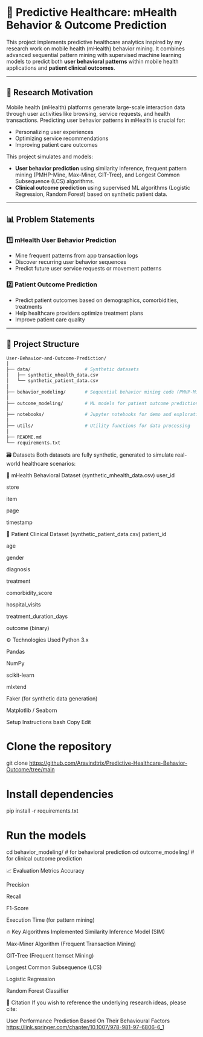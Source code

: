 # 🧠 Predictive Healthcare: mHealth Behavior & Outcome Prediction

This project implements predictive healthcare analytics inspired by my research work on mobile health (mHealth) behavior mining. It combines advanced sequential pattern mining with supervised machine learning models to predict both **user behavioral patterns** within mobile health applications and **patient clinical outcomes**.

---

## 🔬 Research Motivation

Mobile health (mHealth) platforms generate large-scale interaction data through user activities like browsing, service requests, and health transactions. Predicting user behavior patterns in mHealth is crucial for:

- Personalizing user experiences
- Optimizing service recommendations
- Improving patient care outcomes

This project simulates and models:

- **User behavior prediction** using similarity inference, frequent pattern mining (PMHP-Mine, Max-Miner, GIT-Tree), and Longest Common Subsequence (LCS) algorithms.
- **Clinical outcome prediction** using supervised ML algorithms (Logistic Regression, Random Forest) based on synthetic patient data.

---

## 📊 Problem Statements

### 1️⃣ mHealth User Behavior Prediction

- Mine frequent patterns from app transaction logs
- Discover recurring user behavior sequences
- Predict future user service requests or movement patterns

### 2️⃣ Patient Outcome Prediction

- Predict patient outcomes based on demographics, comorbidities, treatments
- Help healthcare providers optimize treatment plans
- Improve patient care quality

---

## 📁 Project Structure

```bash
User-Behavior-and-Outcome-Prediction/
│
├── data/                    # Synthetic datasets
│   ├── synthetic_mhealth_data.csv
│   └── synthetic_patient_data.csv
│
├── behavior_modeling/       # Sequential behavior mining code (PMHP-Mine, SIM, Max-Miner, GIT-Tree, LCS)
│
├── outcome_modeling/        # ML models for patient outcome prediction
│
├── notebooks/               # Jupyter notebooks for demo and exploration
│
├── utils/                   # Utility functions for data processing
│
├── README.md
└── requirements.txt

```
🗃 Datasets
Both datasets are fully synthetic, generated to simulate real-world healthcare scenarios:

🔹 mHealth Behavioral Dataset (synthetic_mhealth_data.csv)
user_id

store

item

page

timestamp

🔹 Patient Clinical Dataset (synthetic_patient_data.csv)
patient_id

age

gender

diagnosis

treatment

comorbidity_score

hospital_visits

treatment_duration_days

outcome (binary)

⚙️ Technologies Used
Python 3.x

Pandas

NumPy

scikit-learn

mlxtend

Faker (for synthetic data generation)

Matplotlib / Seaborn


Setup Instructions
bash
Copy
Edit
# Clone the repository
git clone https://github.com/Aravindtrix/Predictive-Healthcare-Behavior-Outcome/tree/main

# Install dependencies
pip install -r requirements.txt

# Run the models
cd behavior_modeling/      # for behavioral prediction
cd outcome_modeling/       # for clinical outcome prediction

📈 Evaluation Metrics
Accuracy

Precision

Recall

F1-Score

Execution Time (for pattern mining)

🔥 Key Algorithms Implemented
Similarity Inference Model (SIM)

Max-Miner Algorithm (Frequent Transaction Mining)

GIT-Tree (Frequent Itemset Mining)

Longest Common Subsequence (LCS)

Logistic Regression

Random Forest Classifier

📌 Citation
If you wish to reference the underlying research ideas, please cite:

User Performance Prediction Based On Their Behavioural Factors
https://link.springer.com/chapter/10.1007/978-981-97-6806-6_1
